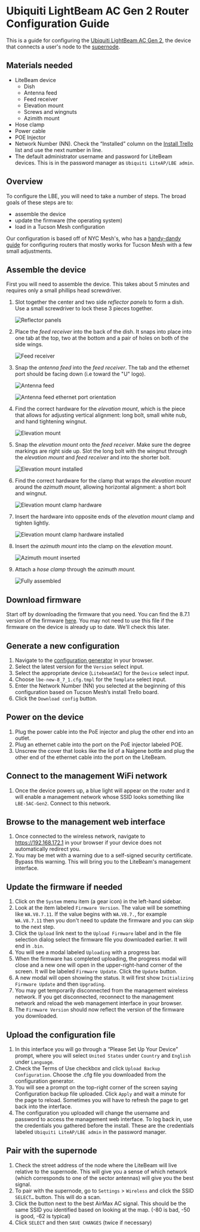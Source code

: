 # Ubiquiti LightBeam AC Gen 2 Router Configuration Guide

This is a guide for configuring the [Ubiquiti LightBeam AC Gen 2](../../hardware/litebeam.md), the device that connects a user's node to the [supernode](../../networking/supernodes/index.md).

## Materials needed 

- LiteBeam device  
    - Dish
    - Antenna feed
    - Feed receiver 
    - Elevation mount
    - Screws and wingnuts  
    - Azimith mount
- Hose clamp  
- Power cable  
- POE Injector  
- Network Number (NN). Check the “Installed” column on the [Install Trello](https://trello.com/b/q0fcwjCM/mesh-installs) list and use the next number in line.  
- The default administrator username and password for LiteBeam devices. This is in the password manager as `Ubiquiti LiteAP/LBE admin`.

## Overview 

To configure the LBE, you will need to take a number of steps. The broad goals of these steps are to:

- assemble the device
- update the firmware (the operating system)  
- load in a Tucson Mesh configuration

Our configuration is based off of NYC Mesh's, who has a [handy-dandy guide](https://wiki.nycmesh.net/books/3-hardware-firmware/page/ubiquiti-litebeam-ac-lbe-5ac-gen2) for configuring routers that mostly works for Tucson Mesh with a few small adjustments. 

## Assemble the device 

First you will need to assemble the device. This takes about 5 minutes and requires only a small phillips head screwdriver.

1. Slot together the center and two side *reflector panels* to form a dish. Use a small screwdriver to lock these 3 pieces together.

    ![Reflector panels](img/litebeam-assembly-reflector-panels-1200x800.jpg)

2. Place the *feed receiver* into the back of the dish. It snaps into place into one tab at the top, two at the bottom and a pair of holes on both of the side wings.

    ![Feed receiver](img/litebeam-assembly-feed-receiver-1200x985.jpg)

3. Snap the *antenna feed* into the *feed receiver*. The tab and the ethernet port should be facing down (i.e toward the "U" logo).

    ![Antenna feed](img/litebeam-assembly-antenna-feed-1200x1018.jpg)

    ![Antenna feed ethernet port orientation](img/litebeam-assembly-antenna-feed-ethernet-port-1200x1000.jpg)

4. Find the correct hardware for the *elevation mount*, which is the piece that allows for adjusting vertical alignment: long bolt, small white nub, and hand tightening wingnut.

    ![Elevation mount](img/litebeam-assembly-elevation-mount-and-hardware-1200x800.jpg)

5. Snap the *elevation mount* onto the *feed receiver*. Make sure the degree markings are right side up. Slot the long bolt with the wingnut through the *elevation mount* and *feed receiver*  and into the shorter bolt.

    ![Elevation mount installed](img/litebeam-assembly-elevation-mount-installed-1200x1200.jpg)

6. Find the correct hardware for the clamp that wraps the *elevation mount* around the *azimuth mount*, allowing horizontal alignment: a short bolt and wingnut.

    ![Elevation mount clamp hardware](img/litebeam-assembly-elevation-mount-clamp-hardware-1200x800.jpg)

7. Insert the hardware into opposite ends of the *elevation mount* clamp and tighten lightly.

    ![Elevation mount clamp hardware installed](img/litebeam-assembly-elevation-mount-clamp-hardware-installed-1200x800.jpg)

8. Insert the *azimuth mount* into the clamp on the *elevation mount*.

    ![Azimuth mount inserted](img/litebeam-assembly-azimuth-mount-inserted-1200x1000.jpg)

9. Attach a *hose clamp* through the *azimuth mount.*

    ![Fully assembled](img/litebeam-assembly-fully-assembled-with-hose-clamp-1200x1200.jpg)

## Download firmware 

Start off by downloading the firmware that you need. You can find the 8.7.1 version of the firmware [here](https://dl.ui.com/firmwares/XC-fw/v8.7.1/WA.v8.7.1.42832.200623.1641.bin). You may not need to use this file if the firmware on the device is already up to date. We'll check this later.

## Generate a new configuration 

1. Navigate to the [configuration generator](https://tucsonmesh.github.io/tucsonmesh-configgen) in your browser.   
2. Select the latest version for the `Version` select input.  
3. Select the appropriate device (`Litebeam5AC`) for the `Device` select input.  
4. Choose `lbe-new-8_7_1.cfg.tmpl` for the `Template` select input.  
5. Enter the Network Number (NN) you selected at the beginning of this configuration based on Tucson Mesh’s install Trello board.
6. Click the `Download config` button.

## Power on the device 

1. Plug the power cable into the PoE injector and plug the other end into an outlet.  
2. Plug an ethernet cable into the port on the PoE injector labeled POE.   
3. Unscrew the cover that looks like the lid of a Nalgene bottle and plug the other end of the ethernet cable into the port on the LiteBeam. 

## Connect to the management WiFi network 

1. Once the device powers up, a blue light will appear on the router and it will enable a management network whose SSID looks something like `LBE-5AC-Gen2`. Connect to this network.

## Browse to the management web interface 

1. Once connected to the wireless network, navigate to https://192.168.172.1 in your browser if your device does not automatically redirect you.
1. You may be met with a warning due to a self-signed security certificate. Bypass this warning. This will bring you to the LiteBeam's management interface.  

## Update the firmware if needed 

1. Click on the `System` menu item (a gear icon) in the left-hand sidebar.  
2. Look at the item labeled `Firmware Version`. The value will be something like `WA.V8.7.11`. If the value begins with `WA.V8.7.`, for example `WA.V8.7.11` then you don't need to update the firmware and you can skip to the next step.  
3. Click the `Upload` link next to the `Upload Firmware` label and in the file selection dialog select the firmware file you downloaded earlier. It will end in `.bin`.  
4. You will see a modal labeled `Uploading` with a progress bar.  
5. When the firmware has completed uploading, the progress modal will close and a new one will open in the upper-right-hand corner of the screen. It will be labeled `Firmware Update`. Click the `Update` button.  
6. A new modal will open showing the status. It will first show `Initializing Firmware Update` and then `Upgrading`.  
7. You may get temporarily disconnected from the management wireless network. If you get disconnected, reconnect to the management network and reload the web management interface in your browser.  
8. The `Firmware Version` should now reflect the version of the firmware you downloaded.

## Upload the configuration file 

1. In this interface you will go through a “Please Set Up Your Device” prompt, where you will select `United States` under `Country` and `English` under `Language`.   
2. Check the Terms of Use checkbox and click `Upload Backup Configuration`. Choose the .cfg file you downloaded from the configuration generator.
4. You will see a prompt on the top-right corner of the screen saying Configuration backup file uploaded. Click `Apply` and wait a minute for the page to reload. Sometimes you will have to refresh the page to get back into the interface.  
5. The configuration you uploaded will change the username and password to access the management web interface. To log back in, use the credentials you gathered before the install. These are the credentials labeled `Ubiquiti LiteAP/LBE admin` in the password manager.

## Pair with the supernode 

1. Check the street address of the node where the LiteBeam will live relative to the supernode. This will give you a sense of which network (which corresponds to one of the sector antennas) will give you the best signal.  
2. To pair with the supernode, go to `Settings` \> `Wireless` and click the SSID `SELECT…` button. This will do a scan.
3. Click the button next to the best AirMax AC signal. This should be the same SSID you identified based on looking at the map. (-80 is bad, \-50 is good, \-62 is typical)
4. Click `SELECT` and then `SAVE CHANGES` (twice if necessary)

